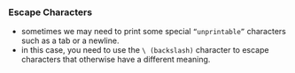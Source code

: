 ### Escape Characters

- sometimes we may need to print some special `“unprintable”` characters such as a tab or a newline. 
- in this case, you need to use the `\ (backslash)` character to escape characters that otherwise have a different meaning.

